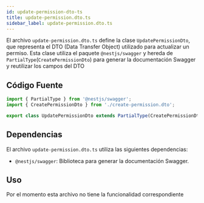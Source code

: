```yaml
---
id: update-permission-dto-ts
title: update-permission.dto.ts
sidebar_label: update-permission.dto.ts
---
```


El archivo `update-permission.dto.ts` define la clase `UpdatePermissionDto`, que representa el DTO (Data Transfer Object) utilizado para actualizar un permiso. Esta clase utiliza el paquete `@nestjs/swagger` y hereda de `PartialType`(`CreatePermissionDto`) para generar la documentación Swagger y reutilizar los campos del DTO 

## Código Fuente
```typescript
import { PartialType } from '@nestjs/swagger';
import { CreatePermissionDto } from './create-permission.dto';

export class UpdatePermissionDto extends PartialType(CreatePermissionDto) {}
```

## Dependencias
El archivo `update-permission.dto.ts` utiliza las siguientes dependencias:

- `@nestjs/swagger`: Biblioteca para generar la documentación Swagger.

## Uso
Por el momento esta archivo no tiene la funcionalidad correspondiente
